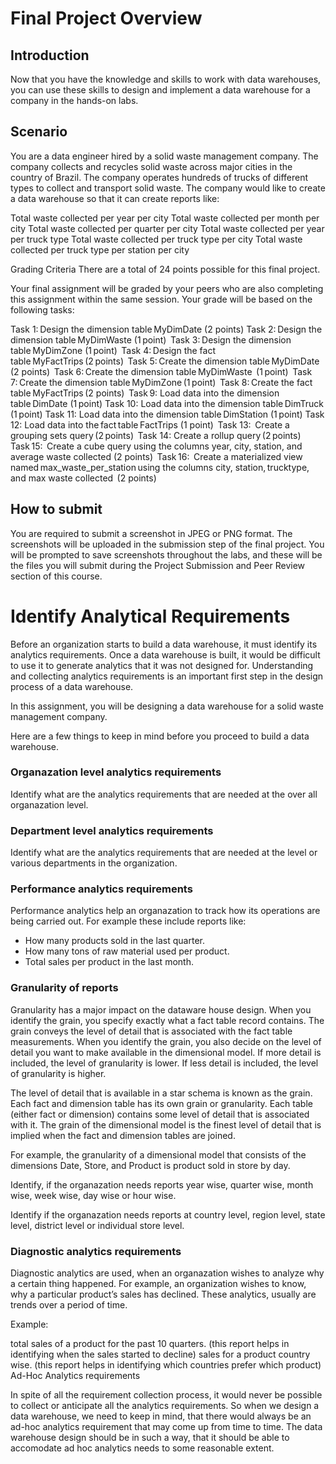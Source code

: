 # Final Project Overview
## Introduction
Now that you have the knowledge and skills to work with data warehouses, you can use these skills to design and implement a data warehouse for a company in the hands-on labs.

## Scenario
You are a data engineer hired by a solid waste management company. The company collects and recycles solid waste across major cities in the country of Brazil. The company operates hundreds of trucks of different types to collect and transport solid waste. The company would like to create a data warehouse so that it can create reports like:

Total waste collected per year per city
Total waste collected per month per city
Total waste collected per quarter per city
Total waste collected per year per truck type
Total waste collected per truck type per city
Total waste collected per truck type per station per city 

Grading Criteria
There are a total of 24 points possible for this final project. 

Your final assignment will be graded by your peers who are also completing this assignment within the same session. Your grade will be based on the following tasks:

Task 1: Design the dimension table MyDimDate (2 points)
Task 2: Design the dimension table MyDimWaste (1 point) 
Task 3: Design the dimension table MyDimZone (1 point) 
Task 4: Design the fact table MyFactTrips (2 points) 
Task 5: Create the dimension table MyDimDate (2 points) 
Task 6: Create the dimension table MyDimWaste  (1 point) 
Task 7: Create the dimension table MyDimZone (1 point) 
Task 8: Create the fact table MyFactTrips (2 points) 
Task 9: Load data into the dimension table DimDate (1 point)
Task 10: Load data into the dimension table DimTruck (1 point)
Task 11: Load data into the dimension table DimStation (1 point)
Task 12: Load data into the fact table FactTrips (1 point) 
Task 13:  Create a grouping sets query (2 points) 
Task 14: Create a rollup query (2 points) 
Task 15:  Create a cube query using the columns year, city, station, and average waste collected (2 points) 
Task 16:  Create a materialized view named max_waste_per_station using the columns city, station, trucktype, and max waste collected  (2 points)

## How to submit
You are required to submit a screenshot in JPEG or PNG format. The screenshots will be uploaded in the submission step of the final project. You will be prompted to save screenshots throughout the labs, and these will be the files you will submit during the Project Submission and Peer Review section of this course.



# Identify Analytical Requirements
Before an organization starts to build a data warehouse, it must identify its analytics requirements. Once a data warehouse is built, it would be difficult to use it to generate analytics that it was not designed for. Understanding and collecting analytics requirements is an important first step in the design process of a data warehouse.

In this assignment, you will be designing a data warehouse for a solid waste management company.

Here are a few things to keep in mind before you proceed to build a data warehouse.

### Organazation level analytics requirements
Identify what are the analytics requirements that are needed at the over all organazation level.

### Department level analytics requirements

Identify what are the analytics requirements that are needed at the level or various departments in the organization.

### Performance analytics requirements

Performance analytics help an organazation to track how its operations are being carried out. For example these include reports like:

- How many products sold in the last quarter.
- How many tons of raw material used per product.
- Total sales per product in the last month.


### Granularity of reports

Granularity has a major impact on the dataware house design. When you identify the grain, you specify exactly what a fact table record contains. The grain conveys the level of detail that is associated with the fact table measurements. When you identify the grain, you also decide on the level of detail you want to make available in the dimensional model. If more detail is included, the level of granularity is lower. If less detail is included, the level of granularity is higher.

The level of detail that is available in a star schema is known as the grain. Each fact and dimension table has its own grain or granularity. Each table (either fact or dimension) contains some level of detail that is associated with it. The grain of the dimensional model is the finest level of detail that is implied when the fact and dimension tables are joined.

For example, the granularity of a dimensional model that consists of the dimensions Date, Store, and Product is product sold in store by day.

Identify, if the organazation needs reports year wise, quarter wise, month wise, week wise, day wise or hour wise.

Identify if the organazation needs reports at country level, region level, state level, district level or individual store level.

### Diagnostic analytics requirements

Diagnostic analytics are used, when an organazation wishes to analyze why a certain thing happened. For example, an organization wishes to know, why a particular product’s sales has declined. These analytics, usually are trends over a period of time.

Example:

total sales of a product for the past 10 quarters. (this report helps in identifying when the sales started to decline)
sales for a product country wise. (this report helps in identifying which countries prefer which product)
Ad-Hoc Analytics requirements

In spite of all the requirement collection process, it would never be possible to collect or anticipate all the analytics requirements. So when we design a data warehouse, we need to keep in mind, that there would always be an ad-hoc analytics requirement that may come up from time to time. The data warehouse design should be in such a way, that it should be able to accomodate ad hoc analytics needs to some reasonable extent.